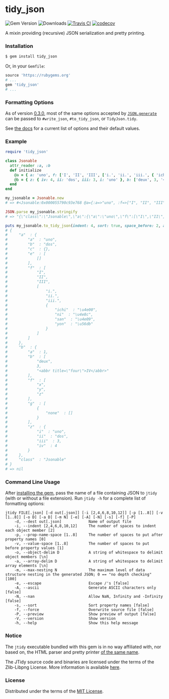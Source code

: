 # tidy_json

![Gem Version][gem_version_badge]  ![Downloads][gem_downloads]  [![Travis CI][travis_build_status_badge]][travis_build_status]  [![codecov][codecov_badge]][codecov_status]

A mixin providing (recursive) JSON serialization and pretty printing.

### Installation

```bash
$ gem install tidy_json
```

Or, in your `Gemfile`:

```ruby
source 'https://rubygems.org'
# ...
gem 'tidy_json'
# ...
```

### Formatting Options

As of version [0.3.0][], most of the same options accepted by [`JSON.generate`][]
can be passed to `#write_json`, `#to_tidy_json`, or `TidyJson.tidy`.

See [the docs][] for a current list of options and their default values.

### Example

```ruby
require 'tidy_json'

class Jsonable
  attr_reader :a, :b
  def initialize
    @a = { a: 'uno', f: ['I', 'II', 'III', ['i.', 'ii.', 'iii.', { 'ichi': "\u{4e00}", 'ni': "\u{4e8c}", 'san': "\u{4e09}", 'yon': "\u{56db}" }]], c: {}, b: 'dos', e: [[]] }
    @b = { z: { iv: 4, ii: 'dos', iii: 3, i: 'uno' }, b: ['deux', 3, '<abbr title="four">IV</abbr>'], a: 1, g: [{ none: [] }], f: %w[x y z] }
  end
end

my_jsonable = Jsonable.new
# => #<Jsonable:0x000055790c93e768 @a={:a=>"uno", :f=>["I", "II", "III", ["i.", "ii.", "iii.", {:ichi=>"一", :ni=>"二", :san=>"三", :yon=>"四"}]], :c=>{}, :b=>"dos", :e=>[[]]}, @b={:z=>{:iv=>4, :ii=>"dos", :iii=>3, :i=>"uno"}, :b=>["deux", 3, "<abbr title=\"four\">IV</abbr>"], :a=>1, :g=>[{:none=>[]}], :f=>["x", "y", "z"]}>

JSON.parse my_jsonable.stringify
# => "{\"class\":\"Jsonable\",\"a\":{\"a\":\"uno\",\"f\":[\"I\",\"II\",\"III\",[\"i.\",\"ii.\",\"iii.\",{\"ichi\":\"一\",\"ni\":\"二\",\"san\":\"三\",\"yon\":\"四\"}]],\"c\":{},\"b\":\"dos\",\"e\":[[]]},\"b\":{\"z\":{\"iv\":4,\"ii\":\"dos\",\"iii\":3,\"i\":\"uno\"},\"b\":[\"deux\",3,\"<abbr title=\\\"four\\\">IV</abbr>\"],\"a\":1,\"g\":[{\"none\":[]}],\"f\":[\"x\",\"y\",\"z\"]}}"

puts my_jsonable.to_tidy_json(indent: 4, sort: true, space_before: 2, ascii_only: true)
# {
#     "a"  : {
#         "a"  : "uno",
#         "b"  : "dos",
#         "c"  : {},
#         "e"  : [
#             []
#         ],
#         "f"  : [
#             "I",
#             "II",
#             "III",
#             [
#                 "i.",
#                 "ii.",
#                 "iii.",
#                 {
#                     "ichi"  : "\u4e00",
#                     "ni"  : "\u4e8c",
#                     "san"  : "\u4e09",
#                     "yon"  : "\u56db"
#                 }
#             ]
#         ]
#     },
#     "b"  : {
#         "a"  : 1,
#         "b"  : [
#             "deux",
#             3,
#             "<abbr title=\"four\">IV</abbr>"
#         ],
#         "f"  : [
#             "x",
#             "y",
#             "z"
#         ],
#         "g"  : [
#             {
#                 "none"  : []
#             }
#         ],
#         "z"  : {
#             "i"  : "uno",
#             "ii"  : "dos",
#             "iii"  : 3,
#             "iv"  : 4
#         }
#     },
#     "class"  : "Jsonable"
# }
# => nil
```

### Command Line Usage

After [installing the gem][], pass the name of a file containing JSON to `jtidy`
(with or without a file extension). Run `jtidy -h` for a complete list of
formatting options:

```
jtidy FILE[.json] [-d out[.json]] [-i [2,4,6,8,10,12]] [-p [1..8]] [-v [1..8]] [-o D] [-a D] [-m N] [-e] [-A] [-N] [-s] [-f] [-P]
    -d, --dest out[.json]            Name of output file
    -i, --indent [2,4,6,8,10,12]     The number of spaces to indent each object member [2]
    -p, --prop-name-space [1..8]     The number of spaces to put after property names [0]
    -v, --value-space [1..8]         The number of spaces to put before property values [1]
    -o, --object-delim D             A string of whitespace to delimit object members [\n]
    -a, --array-delim D              A string of whitespace to delimit array elements [\n]
    -m, --max-nesting N              The maximum level of data structure nesting in the generated JSON; 0 == "no depth checking" [100]
    -e, --escape                     Escape /'s [false]
    -A, --ascii                      Generate ASCII characters only [false]
    -N, --nan                        Allow NaN, Infinity and -Infinity [false]
    -s, --sort                       Sort property names [false]
    -f, --force                      Overwrite source file [false]
    -P, --preview                    Show preview of output [false]
    -V, --version                    Show version
    -h, --help                       Show this help message
```

### Notice
The `jtidy` executable bundled with this gem is in no way affiliated with, nor based on,
the HTML parser and pretty printer [of the same name](https://github.com/jtidy/jtidy).

The JTidy source code and binaries are licensed under the terms of the Zlib-Libpng License.
More information is available [here](https://github.com/jtidy/jtidy/blob/master/LICENSE.txt).

### License
Distributed under the terms of the [MIT License][].


[travis_build_status]: https://app.travis-ci.com/github/rdipardo/tidy_json
[travis_build_status_badge]: https://app.travis-ci.com/rdipardo/tidy_json.svg?branch=master
[codecov_status]: https://codecov.io/gh/rdipardo/tidy_json/branch/master
[codecov_badge]: https://codecov.io/gh/rdipardo/tidy_json/branch/master/graph/badge.svg
[gem_version_badge]: https://img.shields.io/gem/v/tidy_json?color=%234ec820&label=gem%20version&logo=ruby&logoColor=%23e9573f
[gem_downloads]: https://img.shields.io/gem/dt/tidy_json?logo=ruby&logoColor=%23e9573f
[MIT License]: https://github.com/rdipardo/tidy_json/blob/master/LICENSE
[installing the gem]: https://github.com/rdipardo/tidy_json#installation
<!-- API spec -->
[`JSON.generate`]: https://github.com/flori/json/blob/d49c5de49e54a5ad3f6fcf587f98d63266ef9439/lib/json/pure/generator.rb#L111
[the docs]: https://rubydoc.org/github/rdipardo/tidy_json/TidyJson/Formatter#initialize-instance_method
[0.3.0]: https://github.com/rdipardo/tidy_json/releases/tag/v0.3.0
